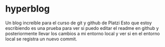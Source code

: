 # hyperblog
Un blog increíble para el curso de git y github de Platzi
Esto que estoy escribiendo es una prueba para ver si puedo editar el readme en github y posteriormente llevar los cambios a mi entorno local y ver si en el entorno local se registra un nuevo commit. 
